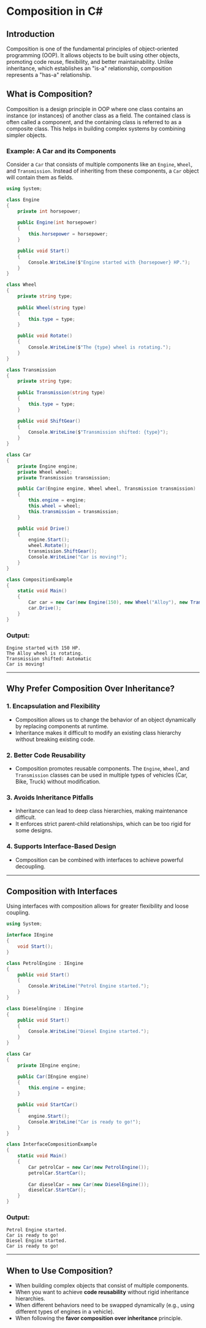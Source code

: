 # Composition in C#

## Introduction

Composition is one of the fundamental principles of object-oriented programming (OOP). It allows objects to be built using other objects, promoting code reuse, flexibility, and better maintainability. Unlike inheritance, which establishes an "is-a" relationship, composition represents a "has-a" relationship.

## What is Composition?

Composition is a design principle in OOP where one class contains an instance (or instances) of another class as a field. The contained class is often called a component, and the containing class is referred to as a composite class. This helps in building complex systems by combining simpler objects.

### Example: A Car and its Components

Consider a `Car` that consists of multiple components like an `Engine`, `Wheel`, and `Transmission`. Instead of inheriting from these components, a `Car` object will contain them as fields.

```csharp
using System;

class Engine
{
    private int horsepower;
    
    public Engine(int horsepower)
    {
        this.horsepower = horsepower;
    }

    public void Start()
    {
        Console.WriteLine($"Engine started with {horsepower} HP.");
    }
}

class Wheel
{
    private string type;
    
    public Wheel(string type)
    {
        this.type = type;
    }

    public void Rotate()
    {
        Console.WriteLine($"The {type} wheel is rotating.");
    }
}

class Transmission
{
    private string type;
    
    public Transmission(string type)
    {
        this.type = type;
    }

    public void ShiftGear()
    {
        Console.WriteLine($"Transmission shifted: {type}");
    }
}

class Car
{
    private Engine engine;
    private Wheel wheel;
    private Transmission transmission;

    public Car(Engine engine, Wheel wheel, Transmission transmission)
    {
        this.engine = engine;
        this.wheel = wheel;
        this.transmission = transmission;
    }

    public void Drive()
    {
        engine.Start();
        wheel.Rotate();
        transmission.ShiftGear();
        Console.WriteLine("Car is moving!");
    }
}

class CompositionExample
{
    static void Main()
    {   
        Car car = new Car(new Engine(150), new Wheel("Alloy"), new Transmission("Automatic"));
        car.Drive();
    }
}
```

### Output:
```
Engine started with 150 HP.
The Alloy wheel is rotating.
Transmission shifted: Automatic
Car is moving!
```

---

## Why Prefer Composition Over Inheritance?

### 1. **Encapsulation and Flexibility**
   - Composition allows us to change the behavior of an object dynamically by replacing components at runtime.
   - Inheritance makes it difficult to modify an existing class hierarchy without breaking existing code.

### 2. **Better Code Reusability**
   - Composition promotes reusable components. The `Engine`, `Wheel`, and `Transmission` classes can be used in multiple types of vehicles (Car, Bike, Truck) without modification.

### 3. **Avoids Inheritance Pitfalls**
   - Inheritance can lead to deep class hierarchies, making maintenance difficult.
   - It enforces strict parent-child relationships, which can be too rigid for some designs.

### 4. **Supports Interface-Based Design**
   - Composition can be combined with interfaces to achieve powerful decoupling.

---

## Composition with Interfaces

Using interfaces with composition allows for greater flexibility and loose coupling.

```csharp
using System;

interface IEngine
{
    void Start();
}

class PetrolEngine : IEngine
{
    public void Start()
    {
        Console.WriteLine("Petrol Engine started.");
    }
}

class DieselEngine : IEngine
{
    public void Start()
    {
        Console.WriteLine("Diesel Engine started.");
    }
}

class Car
{
    private IEngine engine;

    public Car(IEngine engine)
    {
        this.engine = engine;
    }

    public void StartCar()
    {
        engine.Start();
        Console.WriteLine("Car is ready to go!");
    }
}

class InterfaceCompositionExample
{
    static void Main()
    {
        Car petrolCar = new Car(new PetrolEngine());
        petrolCar.StartCar();
        
        Car dieselCar = new Car(new DieselEngine());
        dieselCar.StartCar();
    }
}
```

### Output:
```
Petrol Engine started.
Car is ready to go!
Diesel Engine started.
Car is ready to go!
```

---

## When to Use Composition?

- When building complex objects that consist of multiple components.
- When you want to achieve **code reusability** without rigid inheritance hierarchies.
- When different behaviors need to be swapped dynamically (e.g., using different types of engines in a vehicle).
- When following the **favor composition over inheritance** principle.